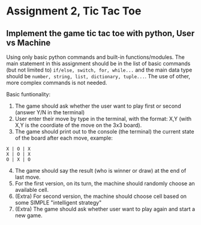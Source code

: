 # Assignment 2, Tic Tac Toe

## Implement the game tic tac toe with python, User vs Machine

Using only basic python commands and built-in functions/modules. The main statement in this assignment should be in the list of basic commands (but not limited to) `if/else, switch, for, while...` and the main data type should be `number, string, list, dictionary, tuple...`. The use of other, more complex commands is not needed.

Basic funtionality:

1. The game should ask whether the user want to play first or second (answer Y/N in the terminal)
2. User enter their move by type in the terminal, with the format: X,Y (with X,Y is the coordiate of the move on the 3x3 board).
3. The game should print out to the console (the terminal) the current state of the board after each move, example:

```{bash}
X | O | X
X | O | X
O | X | O
```

4. The game should say the result (who is winner or draw) at the end of last move.
5. For the first version, on its turn, the machine should randomly choose an available cell.
6. (Extra) For second version, the machine should choose cell based on some SIMPLE "intelligent strategy"
7. (Extra) The game should ask whether user want to play again and start a new game.
